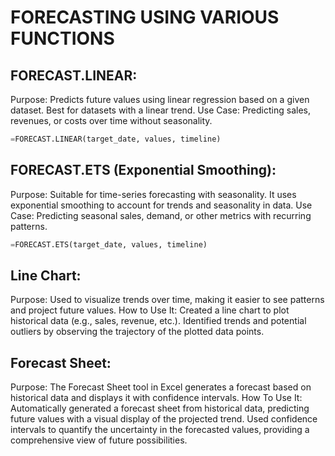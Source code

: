 # FORECASTING USING VARIOUS FUNCTIONS


## FORECAST.LINEAR:

Purpose: Predicts future values using linear regression based on a given dataset. Best for datasets with a linear trend.
Use Case: Predicting sales, revenues, or costs over time without seasonality.
```python
=FORECAST.LINEAR(target_date, values, timeline)
```


## FORECAST.ETS (Exponential Smoothing):

Purpose: Suitable for time-series forecasting with seasonality. It uses exponential smoothing to account for trends and seasonality in data.
Use Case: Predicting seasonal sales, demand, or other metrics with recurring patterns.
```python
=FORECAST.ETS(target_date, values, timeline)
```

## Line Chart:
Purpose: Used to visualize trends over time, making it easier to see patterns and project future values.
How to Use It:
Created a line chart to plot historical data (e.g., sales, revenue, etc.).
Identified trends and potential outliers by observing the trajectory of the plotted data points.

## Forecast Sheet:
Purpose: The Forecast Sheet tool in Excel generates a forecast based on historical data and displays it with confidence intervals.
How To Use It:
Automatically generated a forecast sheet from historical data, predicting future values with a visual display of the projected trend.
Used confidence intervals to quantify the uncertainty in the forecasted values, providing a comprehensive view of future possibilities.
